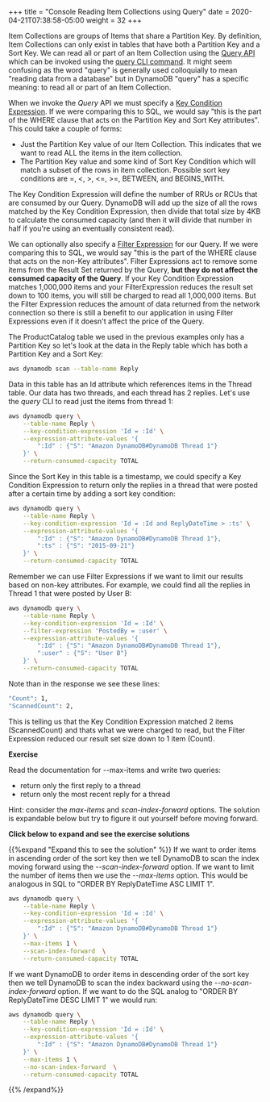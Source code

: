 +++
title = "Console Reading Item Collections using Query"
date = 2020-04-21T07:38:58-05:00
weight = 32
+++

Item Collections are groups of Items that share a Partition Key.  By definition, Item Collections can only exist in tables that have both a Partition Key and a Sort Key.  We can read all or part of an Item Collection using the [Query API](https://docs.aws.amazon.com/amazondynamodb/latest/APIReference/API_Query.html) which can be invoked using the [query CLI command](https://docs.aws.amazon.com/cli/latest/reference/dynamodb/query.html).  It might seem confusing as the word "query" is generally used colloquially to mean "reading data from a database" but in DynamoDB "query" has a specific meaning: to read all or part of an Item Collection.  

When we invoke the *Query* API we must specify a [Key Condition Expression](https://docs.aws.amazon.com/amazondynamodb/latest/developerguide/Query.html#Query.KeyConditionExpressions). If we were comparing this to SQL, we would say "this is the part of the WHERE clause that acts on the Partition Key and Sort Key attributes".  This could take a couple of forms:

* Just the Partition Key value of our Item Collection.  This indicates that we want to read ALL the items in the item collection.
* The Partition Key value and some kind of Sort Key Condition which will match a subset of the rows in item collection.  Possible sort key conditions are =, <, >, <=, >=, BETWEEN, and BEGINS_WITH.

The Key Condition Expression will define the number of RRUs or RCUs that are consumed by our Query.  DynamoDB will add up the size of all the rows matched by the Key Condition Expression, then divide that total size by 4KB to calculate the consumed capacity (and then it will divide that number in half if you're using an eventually consistent read).

We can optionally also specify a [Filter Expression](https://docs.aws.amazon.com/amazondynamodb/latest/developerguide/Query.html#Query.FilterExpression) for our Query. If we were comparing this to SQL, we would say "this is the part of the WHERE clause that acts on the non-Key attributes".  Filter Expressions act to remove some items from the Result Set returned by the Query, **but they do not affect the consumed capacity of the Query**.  If your Key Condition Expression matches 1,000,000 items and your FilterExpression reduces the result set down to 100 items, you will still be charged to read all 1,000,000 items.  But the Filter Expression reduces the amount of data returned from the network connection so there is still a benefit to our application in using Filter Expressions even if it doesn't affect the price of the Query.

The ProductCatalog table we used in the previous examples only has a Partition Key so let's look at the data in the Reply table which has both a Partition Key and a Sort Key:

```bash
aws dynamodb scan --table-name Reply
```

Data in this table has an Id attribute which references items in the Thread table.  Our data has two threads, and each thread has 2 replies.  Let's use the *query* CLI to read just the items from thread 1:

```bash
aws dynamodb query \
    --table-name Reply \
    --key-condition-expression 'Id = :Id' \
    --expression-attribute-values '{
        ":Id" : {"S": "Amazon DynamoDB#DynamoDB Thread 1"}
    }' \
    --return-consumed-capacity TOTAL
```

Since the Sort Key in this table is a timestamp, we could specify a Key Condition Expression to return only the replies in a thread that were posted after a certain time by adding a sort key condition:

```bash
aws dynamodb query \
    --table-name Reply \
    --key-condition-expression 'Id = :Id and ReplyDateTime > :ts' \
    --expression-attribute-values '{
        ":Id" : {"S": "Amazon DynamoDB#DynamoDB Thread 1"},
        ":ts" : {"S": "2015-09-21"}
    }' \
    --return-consumed-capacity TOTAL
```

Remember we can use Filter Expressions if we want to limit our results based on non-key attributes.  For example, we could find all the replies in Thread 1 that were posted by User B:

```bash
aws dynamodb query \
    --table-name Reply \
    --key-condition-expression 'Id = :Id' \
    --filter-expression 'PostedBy = :user' \
    --expression-attribute-values '{
        ":Id" : {"S": "Amazon DynamoDB#DynamoDB Thread 1"},
        ":user" : {"S": "User B"}
    }' \
    --return-consumed-capacity TOTAL
```

Note than in the response we see these lines:

```bash
"Count": 1,
"ScannedCount": 2,
```

This is telling us that the Key Condition Expression matched 2 items (ScannedCount) and thats what we were charged to read, but the Filter Expression reduced our result set size down to 1 item (Count).

**Exercise**

Read the documentation for --max-items and write two queries:

* return only the first reply to a thread
* return only the most recent reply for a thread

Hint: consider the *max-items* and *scan-index-forward* options.  The solution is expandable below but try to figure it out yourself before moving forward.

**Click below to expand and see the exercise solutions**

{{%expand "Expand this to see the solution" %}}
If we want to order items in ascending order of the sort key then we tell DynamoDB to scan the index moving forward using the *\-\-scan-index-forward* option. If we want to limit the number of items then we use the *\-\-max-items* option. This would be analogous in SQL to "ORDER BY ReplyDateTime ASC LIMIT 1".

```bash
aws dynamodb query \
    --table-name Reply \
    --key-condition-expression 'Id = :Id' \
    --expression-attribute-values '{
        ":Id" : {"S": "Amazon DynamoDB#DynamoDB Thread 1"}
    }' \
    --max-items 1 \
    --scan-index-forward  \
    --return-consumed-capacity TOTAL
```

If we want DynamoDB to order items in descending order of the sort key then we tell DynamoDB to scan the index backward using the *\-\-no-scan-index-forward* option. If we want to do the SQL analog to "ORDER BY ReplyDateTime DESC LIMIT 1" we would run:

```bash
aws dynamodb query \
    --table-name Reply \
    --key-condition-expression 'Id = :Id' \
    --expression-attribute-values '{
        ":Id" : {"S": "Amazon DynamoDB#DynamoDB Thread 1"}
    }' \
    --max-items 1 \
    --no-scan-index-forward  \
    --return-consumed-capacity TOTAL
```
{{% /expand%}}
